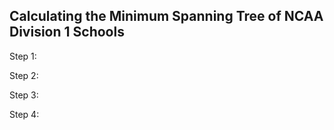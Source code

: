 ## Calculating the Minimum Spanning Tree of NCAA Division 1 Schools

Step 1: 

Step 2:

Step 3:

Step 4: 
